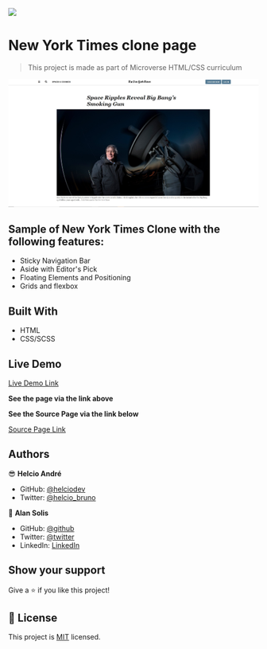 ![](https://img.shields.io/badge/Microverse-blueviolet)

# New York Times clone page

> This project is made as part of Microverse HTML/CSS curriculum

![screenshot](img/screenshot.jpg)

## Sample of New York Times Clone with the following features:

- Sticky Navigation Bar
- Aside with Editor's Pick
- Floating Elements and Positioning
- Grids and flexbox


## Built With

- HTML
- CSS/SCSS


## Live Demo

[Live Demo Link](https://rawcdn.githack.com/helciodev/nytClone/ed29202bf1f1f364f754ec8569dc235ba17946cc/index.html)

**See the page via the link above**

**See the Source Page via the link below**

[Source Page Link](https://www.nytimes.com/2014/03/18/science/space/detection-of-waves-in-space-buttresses-landmark-theory-of-big-bang.html?_r=0)

## Authors

😎 **Helcio André**

- GitHub: [@helciodev](https://github.com/helciodev)
- Twitter: [@helcio_bruno](https://twitter.com/helcio_bruno)

👤 **Alan Solis**

- GitHub: [@github](https://github.com/warblo001)
- Twitter: [@twitter](https://twitter.com/Alan55572391)
- LinkedIn: [LinkedIn](https://www.linkedin.com/in/alan-solis-b567b044/)

## Show your support

Give a ⭐️ if you like this project!

## 📝 License

This project is [MIT](./license.txt) licensed.
